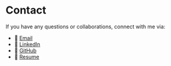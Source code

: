 <!-- 
id: contact
style: "display: none;"
-->

# Contact

If you have any questions or collaborations, connect with me via:

- 📧 [Email](mailto:yousefelsonbaty@gmail.com)
- 💼 [LinkedIn](https://www.linkedin.com/in/yousefelsonbaty/)
- 🐙 [GitHub](https://github.com/yousefelsonbaty/)
- 📄 [Resume](https://github.com/yousefelsonbaty/yousefelsonbaty/raw/286f647e8beb4f856d070afafcc6117b733b2763/Yousef_Elsonbaty_AUBH_Internship_Resume.docx)
